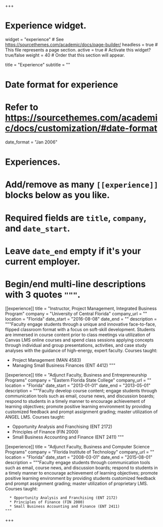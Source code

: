 +++
# Experience widget.
widget = "experience"  # See https://sourcethemes.com/academic/docs/page-builder/
headless = true  # This file represents a page section.
active = true  # Activate this widget? true/false
weight = 40  # Order that this section will appear.

title = "Experience"
subtitle = ""

# Date format for experience
#   Refer to https://sourcethemes.com/academic/docs/customization/#date-format
date_format = "Jan 2006"

# Experiences.
#   Add/remove as many `[[experience]]` blocks below as you like.
#   Required fields are `title`, `company`, and `date_start`.
#   Leave `date_end` empty if it's your current employer.
#   Begin/end multi-line descriptions with 3 quotes `"""`.
[[experience]]
  title = "Instructor, Project Management, Integrated Business Program"
  company = "University of Central Florida"
  company_url = ""
  location = "Florida"
  date_start = "2016-08-08"
  date_end = ""
  description = """Faculty engage students through a unique and innovative face-to-face, flipped classroom format with a focus on soft-skill development. Students are immersed in course content prior to class meetings via utilization of Canvas LMS online courses and spend class sessions applying concepts through individual and group presentations, activities, and case study analyses with the guidance of high-energy, expert faculty.
  Courses taught:

  * Project Management (MAN 4583)
  * Managing Small Business Finances (ENT 4412)
  """

[[experience]]
  title = "Adjunct Faculty, Business and Entrepreneurship Programs"
  company = "Eastern Florida State College"
  company_url = ""
  location = "Florida"
  date_start = "2013-01-01"
  date_end = "2013-05-01"
  description = """Faculty develop course content; engage students through communication tools such as email, course news, and discussion boards; respond to students in a timely manner to encourage achievement of learning objectives; promote positive learning environment by providing customized feedback and prompt assignment grading; master utilization of ANGEL LMS.
  Courses taught:

  * Opportunity Analysis and Franchising (ENT 2172)
  * Principles of Finance (FIN 2000)
  * Small Business Accounting and Finance (ENT 2411)
  """

  [[experience]]
    title = "Adjunct Faculty, Business and Computer Science Programs"
    company = "Florida Institute of Technology"
    company_url = ""
    location = "Florida"
    date_start = "2008-03-01"
    date_end = "2015-08-01"
    description = """Faculty engage students through communication tools such as email, course news, and discussion boards; respond to students in a timely manner to encourage achievement of learning objectives; promote positive learning environment by providing students customized feedback and prompt assignment grading; master utilization of proprietary LMS.
    Courses taught:

      * Opportunity Analysis and Franchising (ENT 2172)
      * Principles of Finance (FIN 2000)
      * Small Business Accounting and Finance (ENT 2411)
    """
+++
